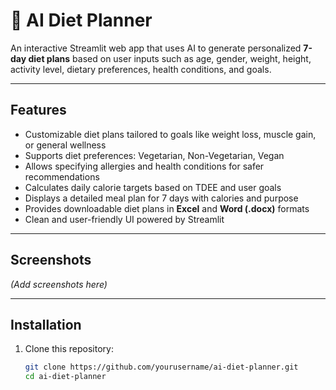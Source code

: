 # 🥗 AI Diet Planner

An interactive Streamlit web app that uses AI to generate personalized **7-day diet plans** based on user inputs such as age, gender, weight, height, activity level, dietary preferences, health conditions, and goals.

---

## Features

- Customizable diet plans tailored to goals like weight loss, muscle gain, or general wellness
- Supports diet preferences: Vegetarian, Non-Vegetarian, Vegan
- Allows specifying allergies and health conditions for safer recommendations
- Calculates daily calorie targets based on TDEE and user goals
- Displays a detailed meal plan for 7 days with calories and purpose
- Provides downloadable diet plans in **Excel** and **Word (.docx)** formats
- Clean and user-friendly UI powered by Streamlit

---

## Screenshots

*(Add screenshots here)*

---

## Installation

1. Clone this repository:
   ```bash
   git clone https://github.com/yourusername/ai-diet-planner.git
   cd ai-diet-planner
